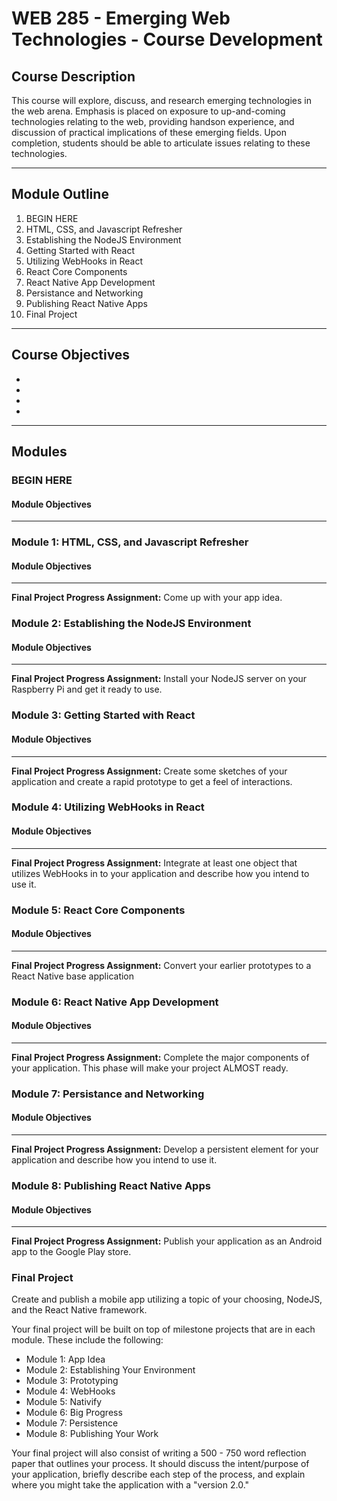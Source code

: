 # WEB 285 - Emerging Web Technologies - Course Development

## Course Description
This course will explore, discuss, and research emerging technologies in the web arena. Emphasis is placed on exposure to up-and-coming technologies relating to the web, providing handson experience, and discussion of practical implications of these emerging fields. Upon completion, students should be able to articulate issues relating to these technologies.

---

## Module Outline
1. BEGIN HERE
2. HTML, CSS, and Javascript Refresher
3. Establishing the NodeJS Environment
4. Getting Started with React
5. Utilizing WebHooks in React
6. React Core Components
7. React Native App Development
8. Persistance and Networking
9. Publishing React Native Apps
10. Final Project

---

## Course Objectives
- 
- 
- 
- 

---

## Modules
### BEGIN HERE
#### Module Objectives
---



### Module 1: HTML, CSS, and Javascript Refresher
#### Module Objectives
---

**Final Project Progress Assignment:** Come up with your app idea. 

### Module 2: Establishing the NodeJS Environment
#### Module Objectives
---

**Final Project Progress Assignment:** Install your NodeJS server on your Raspberry Pi and get it ready to use.

### Module 3: Getting Started with React
#### Module Objectives
---

**Final Project Progress Assignment:** Create some sketches of your application and create a rapid prototype to get a feel of interactions.

### Module 4: Utilizing WebHooks in React
#### Module Objectives
---

**Final Project Progress Assignment:** Integrate at least one object that utilizes WebHooks in to your application and describe how you intend to use it.

### Module 5: React Core Components
#### Module Objectives
---

**Final Project Progress Assignment:** Convert your earlier prototypes to a React Native base application

### Module 6: React Native App Development
#### Module Objectives
---

**Final Project Progress Assignment:** Complete the major components of your application. This phase will make your project ALMOST ready.

### Module 7: Persistance and Networking
#### Module Objectives
---

**Final Project Progress Assignment:** Develop a persistent element for your application and describe how you intend to use it.

### Module 8: Publishing React Native Apps
#### Module Objectives
---

**Final Project Progress Assignment:** Publish your application as an Android app to the Google Play store.

### Final Project
Create and publish a mobile app utilizing a topic of your choosing, NodeJS, and the React Native framework.

Your final project will be built on top of milestone projects that are in each module. These include the following:
- Module 1: App Idea
- Module 2: Establishing Your Environment
- Module 3: Prototyping
- Module 4: WebHooks
- Module 5: Nativify
- Module 6: Big Progress
- Module 7: Persistence
- Module 8: Publishing Your Work

Your final project will also consist of writing a 500 - 750 word reflection paper that outlines your process. It should discuss the intent/purpose of your application, briefly describe each step of the process, and explain where you might take the application with a "version 2.0."
